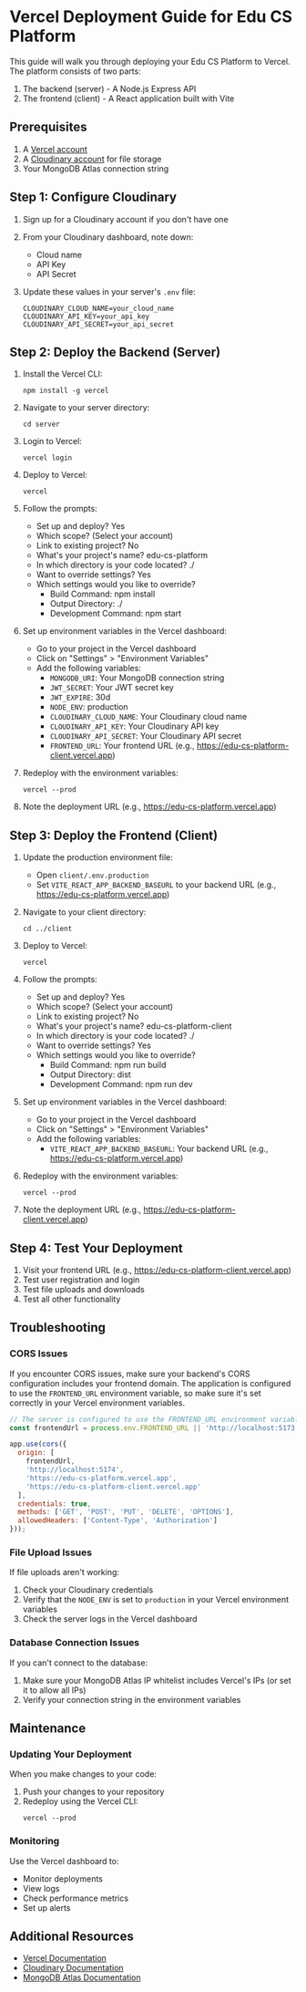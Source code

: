 # Vercel Deployment Guide for Edu CS Platform

This guide will walk you through deploying your Edu CS Platform to Vercel. The platform consists of two parts:
1. The backend (server) - A Node.js Express API
2. The frontend (client) - A React application built with Vite

## Prerequisites

1. A [Vercel account](https://vercel.com/signup)
2. A [Cloudinary account](https://cloudinary.com/users/register/free) for file storage
3. Your MongoDB Atlas connection string

## Step 1: Configure Cloudinary

1. Sign up for a Cloudinary account if you don't have one
2. From your Cloudinary dashboard, note down:
   - Cloud name
   - API Key
   - API Secret

3. Update these values in your server's `.env` file:
   ```
   CLOUDINARY_CLOUD_NAME=your_cloud_name
   CLOUDINARY_API_KEY=your_api_key
   CLOUDINARY_API_SECRET=your_api_secret
   ```

## Step 2: Deploy the Backend (Server)

1. Install the Vercel CLI:
   ```
   npm install -g vercel
   ```

2. Navigate to your server directory:
   ```
   cd server
   ```

3. Login to Vercel:
   ```
   vercel login
   ```

4. Deploy to Vercel:
   ```
   vercel
   ```

5. Follow the prompts:
   - Set up and deploy? Yes
   - Which scope? (Select your account)
   - Link to existing project? No
   - What's your project's name? edu-cs-platform
   - In which directory is your code located? ./
   - Want to override settings? Yes
   - Which settings would you like to override?
     - Build Command: npm install
     - Output Directory: ./
     - Development Command: npm start

6. Set up environment variables in the Vercel dashboard:
   - Go to your project in the Vercel dashboard
   - Click on "Settings" > "Environment Variables"
   - Add the following variables:
     - `MONGODB_URI`: Your MongoDB connection string
     - `JWT_SECRET`: Your JWT secret key
     - `JWT_EXPIRE`: 30d
     - `NODE_ENV`: production
     - `CLOUDINARY_CLOUD_NAME`: Your Cloudinary cloud name
     - `CLOUDINARY_API_KEY`: Your Cloudinary API key
     - `CLOUDINARY_API_SECRET`: Your Cloudinary API secret
     - `FRONTEND_URL`: Your frontend URL (e.g., https://edu-cs-platform-client.vercel.app)

7. Redeploy with the environment variables:
   ```
   vercel --prod
   ```

8. Note the deployment URL (e.g., https://edu-cs-platform.vercel.app)

## Step 3: Deploy the Frontend (Client)

1. Update the production environment file:
   - Open `client/.env.production`
   - Set `VITE_REACT_APP_BACKEND_BASEURL` to your backend URL (e.g., https://edu-cs-platform.vercel.app)

2. Navigate to your client directory:
   ```
   cd ../client
   ```

3. Deploy to Vercel:
   ```
   vercel
   ```

4. Follow the prompts:
   - Set up and deploy? Yes
   - Which scope? (Select your account)
   - Link to existing project? No
   - What's your project's name? edu-cs-platform-client
   - In which directory is your code located? ./
   - Want to override settings? Yes
   - Which settings would you like to override?
     - Build Command: npm run build
     - Output Directory: dist
     - Development Command: npm run dev

5. Set up environment variables in the Vercel dashboard:
   - Go to your project in the Vercel dashboard
   - Click on "Settings" > "Environment Variables"
   - Add the following variables:
     - `VITE_REACT_APP_BACKEND_BASEURL`: Your backend URL (e.g., https://edu-cs-platform.vercel.app)

6. Redeploy with the environment variables:
   ```
   vercel --prod
   ```

7. Note the deployment URL (e.g., https://edu-cs-platform-client.vercel.app)

## Step 4: Test Your Deployment

1. Visit your frontend URL (e.g., https://edu-cs-platform-client.vercel.app)
2. Test user registration and login
3. Test file uploads and downloads
4. Test all other functionality

## Troubleshooting

### CORS Issues
If you encounter CORS issues, make sure your backend's CORS configuration includes your frontend domain. The application is configured to use the `FRONTEND_URL` environment variable, so make sure it's set correctly in your Vercel environment variables.

```javascript
// The server is configured to use the FRONTEND_URL environment variable
const frontendUrl = process.env.FRONTEND_URL || 'http://localhost:5173';

app.use(cors({
  origin: [
    frontendUrl,
    'http://localhost:5174',
    'https://edu-cs-platform.vercel.app',
    'https://edu-cs-platform-client.vercel.app'
  ],
  credentials: true,
  methods: ['GET', 'POST', 'PUT', 'DELETE', 'OPTIONS'],
  allowedHeaders: ['Content-Type', 'Authorization']
}));
```

### File Upload Issues
If file uploads aren't working:
1. Check your Cloudinary credentials
2. Verify that the `NODE_ENV` is set to `production` in your Vercel environment variables
3. Check the server logs in the Vercel dashboard

### Database Connection Issues
If you can't connect to the database:
1. Make sure your MongoDB Atlas IP whitelist includes Vercel's IPs (or set it to allow all IPs)
2. Verify your connection string in the environment variables

## Maintenance

### Updating Your Deployment
When you make changes to your code:

1. Push your changes to your repository
2. Redeploy using the Vercel CLI:
   ```
   vercel --prod
   ```

### Monitoring
Use the Vercel dashboard to:
- Monitor deployments
- View logs
- Check performance metrics
- Set up alerts

## Additional Resources

- [Vercel Documentation](https://vercel.com/docs)
- [Cloudinary Documentation](https://cloudinary.com/documentation)
- [MongoDB Atlas Documentation](https://docs.atlas.mongodb.com/)
